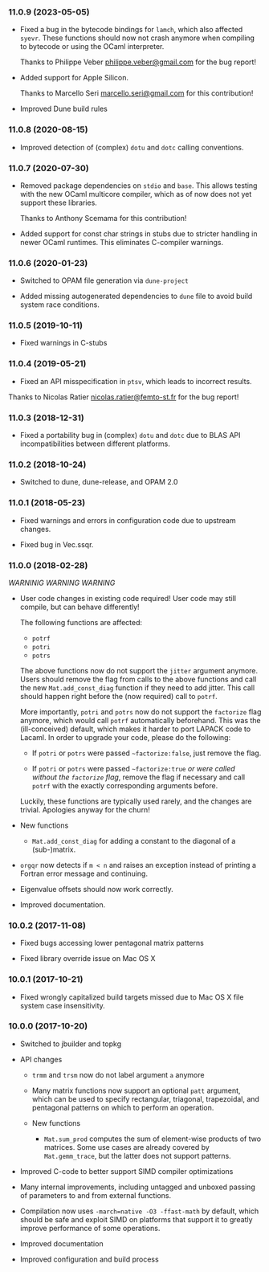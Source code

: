 ### 11.0.9 (2023-05-05)

  * Fixed a bug in the bytecode bindings for `lamch`, which also affected
    `syevr`.  These functions should now not crash anymore when compiling
    to bytecode or using the OCaml interpreter.
    
    Thanks to Philippe Veber <philippe.veber@gmail.com> for the bug report!

  * Added support for Apple Silicon.

    Thanks to Marcello Seri <marcello.seri@gmail.com> for this contribution!

  * Improved Dune build rules


### 11.0.8 (2020-08-15)

  * Improved detection of (complex) `dotu` and `dotc` calling conventions.


### 11.0.7 (2020-07-30)

  * Removed package dependencies on `stdio` and `base`.  This allows
    testing with the new OCaml multicore compiler, which as of now does not
    yet support these libraries.

    Thanks to Anthony Scemama for this contribution!

  * Added support for const char strings in stubs due to stricter handling
    in newer OCaml runtimes.  This eliminates C-compiler warnings.


### 11.0.6 (2020-01-23)

  * Switched to OPAM file generation via `dune-project`

  * Added missing autogenerated dependencies to `dune` file to avoid
    build system race conditions.


### 11.0.5 (2019-10-11)

  * Fixed warnings in C-stubs


### 11.0.4 (2019-05-21)

  * Fixed an API misspecification in `ptsv`, which leads to incorrect results.

  Thanks to Nicolas Ratier <nicolas.ratier@femto-st.fr> for the bug report!


### 11.0.3 (2018-12-31)

  * Fixed a portability bug in (complex) `dotu` and `dotc` due to BLAS API
    incompatibilities between different platforms.


### 11.0.2 (2018-10-24)

  * Switched to dune, dune-release, and OPAM 2.0


### 11.0.1 (2018-05-23)

  * Fixed warnings and errors in configuration code due to upstream changes.

  * Fixed bug in Vec.ssqr.


### 11.0.0 (2018-02-28)

  _WARNINIG_ _WARNING_ _WARNING_

  * User code changes in existing code required!  User code may still compile,
    but can behave differently!

    The following functions are affected:

      * `potrf`
      * `potri`
      * `potrs`

    The above functions now do not support the `jitter` argument anymore.
    Users should remove the flag from calls to the above functions and
    call the new `Mat.add_const_diag` function if they need to add jitter.
    This call should happen right before the (now required) call to `potrf`.

    More importantly, `potri` and `potrs` now do not support the `factorize`
    flag anymore, which would call `potrf` automatically beforehand.  This was
    the (ill-conceived) default, which makes it harder to port LAPACK code
    to Lacaml.  In order to upgrade your code, please do the following:

      * If `potri` or `potrs` were passed `~factorize:false`, just remove
        the flag.

      * If `potri` or `potrs` were passed `~factorize:true` _or were called
        without the `factorize` flag_, remove the flag if necessary and call
        `potrf` with the exactly corresponding arguments before.

    Luckily, these functions are typically used rarely, and the changes
    are trivial.  Apologies anyway for the churn!

  * New functions

      * `Mat.add_const_diag` for adding a constant to the diagonal of a
        (sub-)matrix.

  * `orgqr` now detects if `m < n` and raises an exception instead of printing
    a Fortran error message and continuing.

  * Eigenvalue offsets should now work correctly.

  * Improved documentation.


### 10.0.2 (2017-11-08)

  * Fixed bugs accessing lower pentagonal matrix patterns

  * Fixed library override issue on Mac OS X


### 10.0.1 (2017-10-21)

  * Fixed wrongly capitalized build targets missed due to Mac OS X file
    system case insensitivity.


### 10.0.0 (2017-10-20)

  * Switched to jbuilder and topkg

  * API changes

      * `trmm` and `trsm` now do not label argument `a` anymore

      * Many matrix functions now support an optional `patt` argument,
        which can be used to specify rectangular, triagonal, trapezoidal, and
        pentagonal patterns on which to perform an operation.

      * New functions

        * `Mat.sum_prod` computes the sum of element-wise products of
          two matrices.  Some use cases are already covered by `Mat.gemm_trace`,
          but the latter does not support patterns.

  * Improved C-code to better support SIMD compiler optimizations

  * Many internal improvements, including untagged and unboxed passing of
    parameters to and from external functions.

  * Compilation now uses `-march=native -O3 -ffast-math` by default, which
    should be safe and exploit SIMD on platforms that support it to greatly
    improve performance of some operations.

  * Improved documentation

  * Improved configuration and build process
